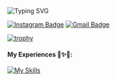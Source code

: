 <!--   my-ticker -->    
![Typing SVG](https://readme-typing-svg.herokuapp.com?color=%2336BCF7&center=true&vCenter=true&width=600&lines=Hi+there+👋,+I+am+Hamid+JK;+Welcome+to+My+Profile!;)




[![Instagram Badge](https://img.shields.io/badge/-Instagram-050a30?style=flat-square&logo=instagram&logoColor=white&link=https://www.instagram.com/jaesonking72/)](https://www.instagram.com/jaesonking72)
[![Gmail Badge](https://img.shields.io/badge/-Gmail-050a30?style=flat-square&logo=Gmail&logoColor=white&link=mailto:hamidjk.business@gmail.com)](mailto:hamidjk.business@gmail.com)














[![trophy](https://github-profile-trophy.vercel.app/?username=hamidjk&theme=onedark)](https://github.com/ryo-ma/github-profile-trophy)







#### **My Experiences** 💞️✨💞️:

[![My Skills](https://skillicons.dev/icons?i=linux,git,dart,flutter,py,vscode,xd,stackoverflow,firebase,gitlab,twitter,cpp,django&theme=light)](https://skillicons.dev)

